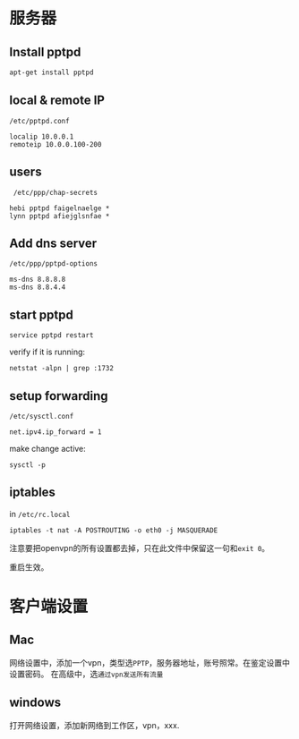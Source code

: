 # 服务器

## Install pptpd

```sh
apt-get install pptpd
```

## local & remote IP
`/etc/pptpd.conf`

```
localip 10.0.0.1
remoteip 10.0.0.100-200
```

## users
` /etc/ppp/chap-secrets`

```
hebi pptpd faigelnaelge *
lynn pptpd afiejglsnfae *
```

## Add dns server
`/etc/ppp/pptpd-options`

```
ms-dns 8.8.8.8
ms-dns 8.8.4.4
```

## start pptpd

```
service pptpd restart
```

verify if it is running:

```
netstat -alpn | grep :1732
```

## setup forwarding
`/etc/sysctl.conf`

```
net.ipv4.ip_forward = 1
```

make change active:

```
sysctl -p
```

## iptables

in `/etc/rc.local`

```
iptables -t nat -A POSTROUTING -o eth0 -j MASQUERADE
```

注意要把openvpn的所有设置都去掉，只在此文件中保留这一句和`exit 0`。

重启生效。

# 客户端设置

## Mac
网络设置中，添加一个vpn，类型选`PPTP`，服务器地址，账号照常。在鉴定设置中设置密码。
在高级中，选`通过vpn发送所有流量`

## windows
打开网络设置，添加新网络到工作区，vpn，xxx.
